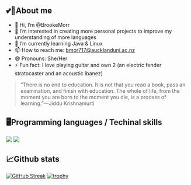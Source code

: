 ## 💕🌸About me
- 👋 Hi, I’m @BrookeMorr
- 👀 I’m interested in creating more personal projects to improve my understanding of more languages
- 🌱 I’m currently learning Java & Linux
- 📫 How to reach me: bmor717@aucklanduni.ac.nz
- 😄 Pronouns: She/Her
- ⚡ Fun fact: I love playing guitar and own 2 (an electric fender stratocaster and an acoustic ibanez)
> “There is no end to education. It is not that you read a book, pass an examination, and finish with education. The whole of life, from the moment you are born to the moment you die, is a process of learning.”—Jiddu Krishnamurti
<!--  - 💞️ I’m looking to collaborate on ... -->
## 🖥️Programming languages / Techinal skills
![](https://img.shields.io/badge/Code-Python-informational?style=flat&logo=python&logoColor=white&color=2bbc8a)
![](https://img.shields.io/badge/Code-Java-informational?style=flat&logo=java&logoColor=white&color=2bbc8a)

## 📈Github stats
[![GitHub Streak](https://streak-stats.demolab.com?user=BrookeMorr&theme=transparent&hide_border=true&exclude_days=Sun%2CSat)](https://git.io/streak-stats)
[![trophy](https://github-profile-trophy.vercel.app/?username=BrookeMorr&theme=onedark)](https://github.com/BrookeMorr/github-profile-trophy)
